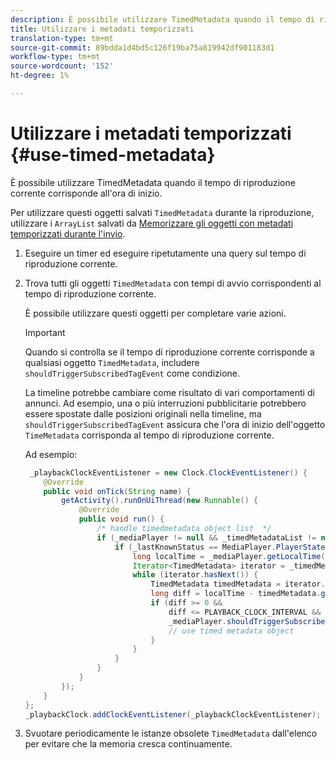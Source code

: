 ```yaml
---
description: È possibile utilizzare TimedMetadata quando il tempo di riproduzione corrente corrisponde all'ora di inizio.
title: Utilizzare i metadati temporizzati
translation-type: tm+mt
source-git-commit: 89bdda1d4bd5c126f19ba75a819942df901183d1
workflow-type: tm+mt
source-wordcount: '152'
ht-degree: 1%

---
```



# Utilizzare i metadati temporizzati {#use-timed-metadata}

È possibile utilizzare TimedMetadata quando il tempo di riproduzione corrente corrisponde all&#39;ora di inizio.

Per utilizzare questi oggetti salvati `TimedMetadata` durante la riproduzione, utilizzare i `ArrayList` salvati da [Memorizzare gli oggetti con metadati temporizzati durante l&#39;invio](../../ad-insertion/custom-tags-configure/android-1.4-timed-metadata-store.md).

1. Eseguire un timer ed eseguire ripetutamente una query sul tempo di riproduzione corrente.
1. Trova tutti gli oggetti `TimedMetadata` con tempi di avvio corrispondenti al tempo di riproduzione corrente.

   È possibile utilizzare questi oggetti per completare varie azioni.

   >[!IMPORTANT]
   >
   >Quando si controlla se il tempo di riproduzione corrente corrisponde a qualsiasi oggetto `TimedMetadata`, includere `shouldTriggerSubscribedTagEvent` come condizione.

   La timeline potrebbe cambiare come risultato di vari comportamenti di annunci. Ad esempio, una o più interruzioni pubblicitarie potrebbero essere spostate dalle posizioni originali nella timeline, ma `shouldTriggerSubscribedTagEvent` assicura che l&#39;ora di inizio dell&#39;oggetto `TimeMetadata` corrisponda al tempo di riproduzione corrente.

   Ad esempio:

   ```java
    _playbackClockEventListener = new Clock.ClockEventListener() {
       @Override
       public void onTick(String name) {
           getActivity().runOnUiThread(new Runnable() {
               @Override
               public void run() {
                   /* handle timedmetadata object list  */ 
                   if (_mediaPlayer != null && _timedMetadataList != null && _timedMetadataList.size() > 0) {
                       if (_lastKnownStatus == MediaPlayer.PlayerState.PLAYING) {
                           long localTime = _mediaPlayer.getLocalTime();
                           Iterator<TimedMetadata> iterator = _timedMetadataList.iterator(); 
                           while (iterator.hasNext()) {
                               TimedMetadata timedMetadata = iterator.next();
                               long diff = localTime - timedMetadata.getTime();
                               if (diff >= 0 &&
                                   diff <= PLAYBACK_CLOCK_INTERVAL &&
                                   _mediaPlayer.shouldTriggerSubscribedTagEvent()) {
                                   // use timed metadata object
                               }
                           }
                       }
                   }
               }
           });
       }
   };
   _playbackClock.addClockEventListener(_playbackClockEventListener);
   ```

1. Svuotare periodicamente le istanze obsolete `TimedMetadata` dall&#39;elenco per evitare che la memoria cresca continuamente.